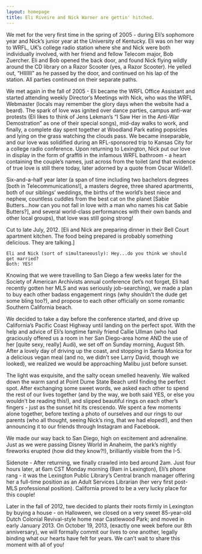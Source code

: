 ```yaml
---
layout: homepage
title: Eli Riveire and Nick Warner are gettin' hitched.
---
```


We met for the very first time in the spring of 2005 - during Eli’s sophomore year and Nick’s junior year at the University of Kentucky. Eli was on her way to WRFL, UK’s college radio station where she and Nick were both individually involved, with her friend and fellow Telecom major, Bob Zuercher. Eli and Bob opened the back door, and found Nick flying wildly around the CD library on a Razor Scooter (yes, a Razor Scooter). He yelled out, “HIIIIII” as he passed by the door, and continued on his lap of the station. All parties continued on their separate paths.

We met again in the fall of 2005 - Eli became the WRFL Office Assistant and started attending weekly Director’s Meetings with Nick, who was the WRFL Webmaster (locals may remember the glory days when the website had a beard). The spark of love was ignited over dance parties, campus anti-war protests (Eli likes to think of Jens Lekman’s “I Saw Her in the Anti-War Demostration” as one of their special songs), mid-day walks to work, and finally, a complete day spent together at Woodland Park eating popsicles and lying on the grass watching the clouds pass. We became inseparable, and our love was solidified during an RFL-sponsored trip to Kansas City for a college radio conference. Upon returning to Lexington, Nick put our love in display in the form of graffiti in the infamous WRFL bathroom - a heart containing the couple’s names, just across from the toilet (and that evidence of true love is still there today, later adorned by a quote from Oscar Wilde!).

Six-and-a-half year later (a span of time including two bachelors degrees [both in Telecommunications!], a masters degree, three shared apartments, both of our siblings’ weddings, the births of the world’s best niece and nephew, countless cuddles from the best cat on the planet [Sabie Butters...how can you not fall in love with a man who names his cat Sabie Butters?], and several world-class performances with their own bands and other local groups), that love was still going strong!

Cut to late July, 2012. [Eli and Nick are preparing dinner in their Bell Court apartment kitchen. The food being prepared is probably something delicious. They are talking.]

    Eli and Nick (sort of simultaneously): Hey...do you think we should get married?
    Both: YES!

Knowing that we were travelling to San Diego a few weeks later for the Society of American Archivists annual conference (let’s not forget, Eli had recently gotten her MLS and was seriously job-searching), we made a plan to buy each other badass engagement rings (why shouldn’t the dude get some bling too?), and propose to each other officially on some romantic Southern California beach.

We decided to take a day before the conference started, and drive up California’s Pacific Coast Highway until landing on the perfect spot. With the help and advice of Eli’s longtime family friend Callie Ullman (who had graciously offered us a room in her San Diego-area home AND the use of her [quite sexy, really] Audi), we set off on Sunday morning, August 5th. After a lovely day of driving up the coast, and stopping in Santa Monica for a delicious vegan meal (and no, we didn’t see Larry David, though we looked), we realized we would be approaching Malibu just before sunset.

The light was exquisite, and the salty ocean smelled heavenly. We walked down the warm sand at Point Dume State Beach until finding the perfect spot. After exchanging some sweet words, we asked each other to spend the rest of our lives together (and by the way, we both said YES, or else you wouldn’t be reading this!), and slipped beautiful rings on each other’s fingers - just as the sunset hit its crescendo. We spent a few moments alone together, before texting a photo of ourselves and our rings to our parents (who all thought, seeing Nick’s ring, that we had eloped!), and then announcing it to our friends through Instagram and Facebook.  

We made our way back to San Diego, high on excitement and adrenaline. Just as we were passing Disney World in Anaheim, the park’s nightly fireworks erupted (how did they know?!), brilliantly visible from the I-5.

Sidenote - After returning, we finally crawled into bed around 2am. Just four hours later, at 6am CST Monday morning (9am in Lexington), Eli’s phone rang - it was the Lexington Public Library’s Central branch manager offering her a full-time position as an Adult Services Librarian (her very first post-MLS professional position). California proved to be a very lucky place for this couple!

Later in the fall of 2012, twe decided to plants their roots firmly in Lexington by buying a house - on Halloween, we closed on a very sweet 85-year-old Dutch Colonial Revival-style home near Castlewood Park; and moved in early January 2013. On October 19, 2013, (exactly one week before our 8th anniversary), we will formally commit our lives to one another, legally binding what our hearts have felt for years. We can’t wait to share this moment with all of you!
